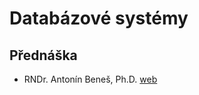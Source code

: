 # Databázové systémy   
## Přednáška  

- RNDr. Antonín Beneš, Ph.D. [web](http://www.obluda.cz/iprednasky/index.html)  